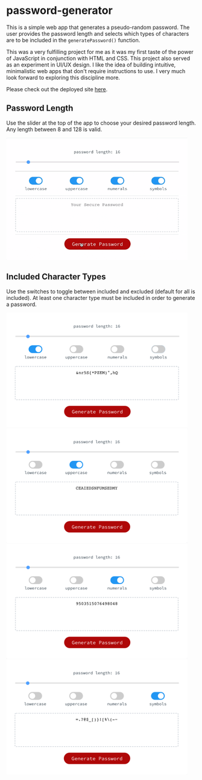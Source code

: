 # password-generator


This is a simple web app that generates a pseudo-random password. The user provides the password length and selects which types of characters are to be included in the `generatePassword()` function.

This was a very fulfilling project for me as it was my first taste of the power of JavaScript in conjunction with HTML and CSS. This project also served as an experiment in UI/UX design. I like the idea of building intuitive, minimalistic web apps that don't require instructions to use. I very much look forward to exploring this discipline more.


Please check out the deployed site [here](https://nicholasrokosz.github.io/password-generator/).


## Password Length
Use the slider at the top of the app to choose your desired password length.
Any length between 8 and 128 is valid.


<img src='assets/images/slider.gif' style='width: 50vw'/>

## Included Character Types
Use the switches to toggle between included and excluded (default for all is included).
At least one character type must be included in order to generate a password.


<img src='assets/images/lower.png' style='width: 50vw'/>


<img src='assets/images/upper.png' style='width: 50vw'/>


<img src='assets/images/num.png' style='width: 50vw'/>


<img src='assets/images/symbol.png' style='width: 50vw'/>